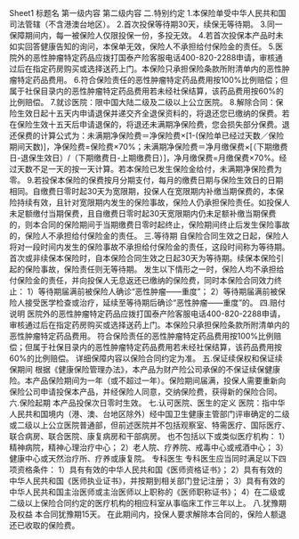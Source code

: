 Sheet1
	标题名	第一级内容	第二级内容
	二.特别约定
		1.本保险单受中华人民共和国司法管辖（不含港澳台地区）。
		2.首次投保等待期30天，续保无等待期。
		3.同一保障期间内，每一被保险人仅限投保一份，多投无效。
		4.若首次投保本产品时未如实回答健康告知的询问，本保单无效，保险人不承担给付保险金的责任。
		5.医院外的恶性肿瘤特定药品应拨打国泰产险客服电话400-820-2288申请，审核通过后在指定药房购买或选择送药上门。本保险只承担保险条款所附清单内的恶性肿瘤特定药品费用。
		6.符合保险责任的恶性肿瘤特定药品费用按100%比例赔偿；但属于社保目录内的恶性肿瘤特定药品费用若未经社保结算，该药品费用按60%的比例赔偿。
		7.就诊医院：限中国大陆二级及二级以上公立医院。
		8.解除合同：保险生效日起十五天内申请退保并递交齐全退保资料的，将退还您已缴纳的保费。若在保险生效十五天后申请退保的，将退还未满期净保险费，您会损失部分保费。退还保费的计算公式为：未满期净保险费＝净保险费×[1-(保险单已经过天数／保险期间天数)]，净保险费=保险费×70%；未满期净保险费＝净月缴保费×[（下期缴费日-退保生效日）/（下期缴费日-上期缴费日）]，净月缴保费=月缴保费×70%。经过天数不足一天的按一天计算。若本保险已发生保险金给付，未满期净保险费为零。
		9.若投保本保险的保费按月分期支付，每月的缴费日期与保险生效日的日期相同。自缴费日零时起30天为宽限期，投保人在宽限期内补缴当期保费的，本保险持续有效，且针对宽限期内发生的保险事故，保险人仍承担保险责任。如投保人未足额缴付当期保费，且自缴费日零时起30天宽限期内仍未足额补缴当期保费的，则本合同的保险期间于当期缴费日零时起终止，保险期间终止后发生保险事故的，保险人不承担给付保险金的责任。
	三.等待期
		自保险合同生效之日起，保险人将对一段时间内发生的保险事故不承担给付保险金的责任，这段时间称为等待期。
		首次或非续保本保险时，自本保险合同生效之日起30天为等待期。续保本保险引起的保险事故，保险责任则无等待期。
		发生以下情形之一时，保险人均不承担给付保险金的责任，并向投保人无息返还已缴纳的保险费，同时本保险合同效力终止：
			1）等待期届满前被保险人确诊“恶性肿瘤——重度”；
			2）等待期届满前被保险人接受医学检查或治疗，延续至等待期后确诊“恶性肿瘤——重度”的。
	四.赔付说明
		医院外的恶性肿瘤特定药品应拨打国泰产险客服电话400-820-2288申请，审核通过后在指定药房购买或选择送药上门。本保险只承担保险条款所附清单内的恶性肿瘤特定药品费用。
		符合保险责任的恶性肿瘤特定药品费用按100%比例赔偿；但属于社保目录内的恶性肿瘤特定药品费用若未经社保结算，该药品费用按60%的比例赔偿。
			详细保障内容以保险合同约定为准。
	五.保证续保权和保证续保期间
		根据《健康保险管理办法》，本产品为财产险公司承保的不保证续保健康险。本产品保险期间为一年（或不超过一年）。保险期间届满，投保人需要重新向保险公司申请投保本产品，并经保险人同意，交纳保险费，获得新的保险合同。
	六.保险起期
		本产品投保次日零时生效。
	七.认可医院、医生的定义
		医院：指中华人民共和国境内（港、澳、台地区除外）经中国卫生健康主管部门评审确定的二级或二级以上公立医院普通部，但前述医院并不包括观察室、特需医疗、国际医疗、联合病房、联合医院、康复病房和干部病房。
			也不包括以下或类似医疗机构：
			1）精神病院，精神心理治疗中心；
			2）老人院、疗养院、戒毒中心或戒酒中心；
			3）健康中心或天然治疗所、疗养或康复院。
		专科医生
			专科医生应当同时满足以下四项资格条件：
			1）具有有效的中华人民共和国《医师资格证书》；
			2）具有有效的中华人民共和国《医师执业证书》，并按期到相关部门登记注册；
			3）具有有效的中华人民共和国主治医师或主治医师以上职称的《医师职称证书》；
			4）在二级或二级以上保险合同约定的医疗机构的相应科室从事临床工作三年以上。
	八.犹豫期及权益
		本合同犹豫期15天。
			在此期间内，投保人要求解除本合同的，保险人额退还已收取的保险费。



